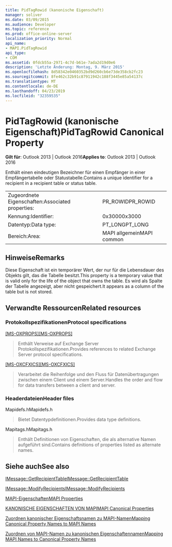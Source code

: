 ```yaml
---
title: PidTagRowid (kanonische Eigenschaft)
manager: soliver
ms.date: 03/09/2015
ms.audience: Developer
ms.topic: reference
ms.prod: office-online-server
localization_priority: Normal
api_name:
- MAPI.PidTagRowid
api_type:
- COM
ms.assetid: 0fdcb55a-2971-4c7d-b61e-7ada2d19d0e6
description: 'Letzte Änderung: Montag, 9. März 2015'
ms.openlocfilehash: 8d58342e0460352bd9d260cb6e73de358cb2fc23
ms.sourcegitcommit: 8fe462c32b91c87911942c188f3445e85a54137c
ms.translationtype: MT
ms.contentlocale: de-DE
ms.lasthandoff: 04/23/2019
ms.locfileid: "32359535"
---
```

# <a name="pidtagrowid-canonical-property"></a><span data-ttu-id="a47ee-103">PidTagRowid (kanonische Eigenschaft)</span><span class="sxs-lookup"><span data-stu-id="a47ee-103">PidTagRowid Canonical Property</span></span>

  
  
<span data-ttu-id="a47ee-104">**Gilt für**: Outlook 2013 | Outlook 2016</span><span class="sxs-lookup"><span data-stu-id="a47ee-104">**Applies to**: Outlook 2013 | Outlook 2016</span></span> 
  
<span data-ttu-id="a47ee-105">Enthält einen eindeutigen Bezeichner für einen Empfänger in einer Empfängertabelle oder Statustabelle.</span><span class="sxs-lookup"><span data-stu-id="a47ee-105">Contains a unique identifier for a recipient in a recipient table or status table.</span></span>
  
|||
|:-----|:-----|
|<span data-ttu-id="a47ee-106">Zugeordnete Eigenschaften:</span><span class="sxs-lookup"><span data-stu-id="a47ee-106">Associated properties:</span></span>  <br/> |<span data-ttu-id="a47ee-107">PR_ROWID</span><span class="sxs-lookup"><span data-stu-id="a47ee-107">PR_ROWID</span></span>  <br/> |
|<span data-ttu-id="a47ee-108">Kennung:</span><span class="sxs-lookup"><span data-stu-id="a47ee-108">Identifier:</span></span>  <br/> |<span data-ttu-id="a47ee-109">0x3000</span><span class="sxs-lookup"><span data-stu-id="a47ee-109">0x3000</span></span>  <br/> |
|<span data-ttu-id="a47ee-110">Datentyp:</span><span class="sxs-lookup"><span data-stu-id="a47ee-110">Data type:</span></span>  <br/> |<span data-ttu-id="a47ee-111">PT_LONG</span><span class="sxs-lookup"><span data-stu-id="a47ee-111">PT_LONG</span></span>  <br/> |
|<span data-ttu-id="a47ee-112">Bereich:</span><span class="sxs-lookup"><span data-stu-id="a47ee-112">Area:</span></span>  <br/> |<span data-ttu-id="a47ee-113">MAPI allgemein</span><span class="sxs-lookup"><span data-stu-id="a47ee-113">MAPI common</span></span>  <br/> |
   
## <a name="remarks"></a><span data-ttu-id="a47ee-114">Hinweise</span><span class="sxs-lookup"><span data-stu-id="a47ee-114">Remarks</span></span>

<span data-ttu-id="a47ee-115">Diese Eigenschaft ist ein temporärer Wert, der nur für die Lebensdauer des Objekts gilt, das die Tabelle besitzt.</span><span class="sxs-lookup"><span data-stu-id="a47ee-115">This property is a temporary value that is valid only for the life of the object that owns the table.</span></span> <span data-ttu-id="a47ee-116">Es wird als Spalte der Tabelle angezeigt, aber nicht gespeichert.</span><span class="sxs-lookup"><span data-stu-id="a47ee-116">It appears as a column of the table but is not stored.</span></span>
  
## <a name="related-resources"></a><span data-ttu-id="a47ee-117">Verwandte Ressourcen</span><span class="sxs-lookup"><span data-stu-id="a47ee-117">Related resources</span></span>

### <a name="protocol-specifications"></a><span data-ttu-id="a47ee-118">Protokollspezifikationen</span><span class="sxs-lookup"><span data-stu-id="a47ee-118">Protocol specifications</span></span>

<span data-ttu-id="a47ee-119">[[MS-OXPROPS]](https://msdn.microsoft.com/library/f6ab1613-aefe-447d-a49c-18217230b148%28Office.15%29.aspx)</span><span class="sxs-lookup"><span data-stu-id="a47ee-119">[[MS-OXPROPS]](https://msdn.microsoft.com/library/f6ab1613-aefe-447d-a49c-18217230b148%28Office.15%29.aspx)</span></span>
  
> <span data-ttu-id="a47ee-120">Enthält Verweise auf Exchange Server Protokollspezifikationen.</span><span class="sxs-lookup"><span data-stu-id="a47ee-120">Provides references to related Exchange Server protocol specifications.</span></span>
    
<span data-ttu-id="a47ee-121">[[MS-OXCFXICS]](https://msdn.microsoft.com/library/b9752f3d-d50d-44b8-9e6b-608a117c8532%28Office.15%29.aspx)</span><span class="sxs-lookup"><span data-stu-id="a47ee-121">[[MS-OXCFXICS]](https://msdn.microsoft.com/library/b9752f3d-d50d-44b8-9e6b-608a117c8532%28Office.15%29.aspx)</span></span>
  
> <span data-ttu-id="a47ee-122">Verarbeitet die Reihenfolge und den Fluss für Datenübertragungen zwischen einem Client und einem Server.</span><span class="sxs-lookup"><span data-stu-id="a47ee-122">Handles the order and flow for data transfers between a client and server.</span></span>
    
### <a name="header-files"></a><span data-ttu-id="a47ee-123">Headerdateien</span><span class="sxs-lookup"><span data-stu-id="a47ee-123">Header files</span></span>

<span data-ttu-id="a47ee-124">Mapidefs.h</span><span class="sxs-lookup"><span data-stu-id="a47ee-124">Mapidefs.h</span></span>
  
> <span data-ttu-id="a47ee-125">Bietet Datentypdefinitionen.</span><span class="sxs-lookup"><span data-stu-id="a47ee-125">Provides data type definitions.</span></span>
    
<span data-ttu-id="a47ee-126">Mapitags.h</span><span class="sxs-lookup"><span data-stu-id="a47ee-126">Mapitags.h</span></span>
  
> <span data-ttu-id="a47ee-127">Enthält Definitionen von Eigenschaften, die als alternative Namen aufgeführt sind.</span><span class="sxs-lookup"><span data-stu-id="a47ee-127">Contains definitions of properties listed as alternate names.</span></span>
    
## <a name="see-also"></a><span data-ttu-id="a47ee-128">Siehe auch</span><span class="sxs-lookup"><span data-stu-id="a47ee-128">See also</span></span>



[<span data-ttu-id="a47ee-129">IMessage::GetRecipientTable</span><span class="sxs-lookup"><span data-stu-id="a47ee-129">IMessage::GetRecipientTable</span></span>](imessage-getrecipienttable.md)
  
[<span data-ttu-id="a47ee-130">IMessage::ModifyRecipients</span><span class="sxs-lookup"><span data-stu-id="a47ee-130">IMessage::ModifyRecipients</span></span>](imessage-modifyrecipients.md)


[<span data-ttu-id="a47ee-131">MAPI-Eigenschaften</span><span class="sxs-lookup"><span data-stu-id="a47ee-131">MAPI Properties</span></span>](mapi-properties.md)
  
[<span data-ttu-id="a47ee-132">KANONISCHE EIGENSCHAFTEN VON MAPI</span><span class="sxs-lookup"><span data-stu-id="a47ee-132">MAPI Canonical Properties</span></span>](mapi-canonical-properties.md)
  
[<span data-ttu-id="a47ee-133">Zuordnen kanonischer Eigenschaftsnamen zu MAPI-Namen</span><span class="sxs-lookup"><span data-stu-id="a47ee-133">Mapping Canonical Property Names to MAPI Names</span></span>](mapping-canonical-property-names-to-mapi-names.md)
  
[<span data-ttu-id="a47ee-134">Zuordnen von MAPI-Namen zu kanonischen Eigenschaftennamen</span><span class="sxs-lookup"><span data-stu-id="a47ee-134">Mapping MAPI Names to Canonical Property Names</span></span>](mapping-mapi-names-to-canonical-property-names.md)


